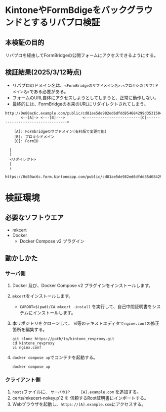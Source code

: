 # KintoneやFormBdigeをバックグラウンドとするリバプロ検証

## 本検証の目的

リバプロを経由してFormBridgeの公開フォームにアクセスできるようにする。

## 検証結果(2025/3/12時点)

- リバプロのドメイン名は、`<FormBridgeのサブドメイン名>.<プロキシの(サブ)ドメイン名>`である必要がある。
- フォームのURL自体にアクセスしようとしてしまうと、正常に動作しない。
- 最終的には、FormBridgeの本来のURLにリダイレクトされてしまう。

```
http://0e80ac6c.example.com/public/cd81ae5de982ed6dfdd854684299d35315043e5ef95dd27a2dc6dd888c8cda40
       <--[A]-> <---[B]--->        <-------------------------[C]---------------------------------->

    [A]: Formbridgeのサブドメイン(有料版で変更可能)
    [B]: プロキシドメイン
    [C]: FormID

  |
  |
  <リダイレクト>
  |
  ↓

https://0e80ac6c.form.kintoneapp.com/public/cd81ae5de982ed6dfdd854684299d35315043e5ef95dd27a2dc6dd888c8cda39
```

# 検証環境

## 必要なソフトウエア

- mkcert
- Docker
  - Docker Compose v2 プラグイン

## 動かしかた

### サーバ側

1. Docker 及び、Docker Compose v2 プラグインをインストールします。
1. `mkcert`をインストールします。

   - `CAROOT=$(pwd)/CA mkcert -install` を実行して、自己中間証明書をシステムにインストールします。

1. 本リポジトリをクローンして、 vi等のテキストエディタで`ngine.conf`の修正箇所を編集する。
   ```
   git clone https://path/to/kintone_revproxy.git
   cd kintone_revproxy
   vi nginx.conf
   ```
1. `docker compose up`でコンテナを起動する。
   ```
   docker compose up
   ```


### クライアント側

1. `hosts`ファイルに、 `サーバのIP     [A].example.com` を追加する。
1. certs/mkecert-nokey.p12 を 信頼するRoot証明書にインポートする。
1. Webブラウザを起動し、`https://[A].example.com`にアクセスする。


